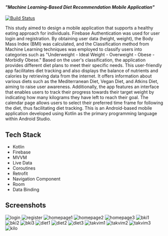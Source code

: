 
#### **_"Machine Learning-Based Diet Recommendation Mobile Application"_**




[![Build Status](https://travis-ci.org/joemccann/dillinger.svg?branch=master)](https://travis-ci.org/joemccann/dillinger)

This study aimed to design a mobile application that supports a healthy eating approach for individuals. Firebase Authentication was used for user login and registration. By obtaining user data (height, weight), the Body Mass Index (BMI) was calculated, and the Classification method from Machine Learning techniques was employed to classify users into categories such as "Underweight - Ideal Weight - Overweight - Obese - Morbidly Obese." Based on the user's classification, the application provides different diet plans to meet their specific needs. This user-friendly app facilitates diet tracking and also displays the balance of nutrients and calories by retrieving data from the internet. It offers information about various diets such as the Mediterranean Diet, Vegan Diet, and Atkins Diet, aiming to raise user awareness. Additionally, the app features an interface that enables users to track their progress towards their target weight by indicating how many kilograms they have left to reach their goal. The calendar page allows users to select their preferred time frame for following the diet, thus facilitating diet tracking. This is an Android-based mobile application developed using Kotlin as the primary programming language within Android Studio.


## Tech Stack
- Kotlin
- Firebase
- MVVM
- Live Data
- Coroutines
- Retrofit
- Navigation Component
- Room
- Data Binding

  
 ## Screenshots


![login](https://github.com/buserumeysa/DiyetOnerim/assets/110297542/fb92b876-4406-4903-a5d4-4cb283305fcc)
![register](https://github.com/buserumeysa/DiyetOnerim/assets/110297542/852d70ca-ca85-47d1-948b-53977b079e28)
![homepage1](https://github.com/buserumeysa/DiyetOnerim/assets/110297542/da53d77c-0c0f-4a74-af68-79277584a737)
![homepage2](https://github.com/buserumeysa/DiyetOnerim/assets/110297542/151ba811-5f75-4110-992c-a119e0cb52c1)
![homepage3](https://github.com/buserumeysa/DiyetOnerim/assets/110297542/0536c83c-52dc-4a0b-b5bd-f9cf5bd21ef3)
![bki1](https://github.com/buserumeysa/DiyetOnerim/assets/110297542/78e9694d-d198-4e3d-9730-0f743d40fa7b)
![bki2](https://github.com/buserumeysa/DiyetOnerim/assets/110297542/6c9b525c-8de8-4d82-8864-9afb46fb5f6f)
![bki3](https://github.com/buserumeysa/DiyetOnerim/assets/110297542/818aef12-8c09-45ac-a314-da1734c03c58)
![diet1](https://github.com/buserumeysa/DiyetOnerim/assets/110297542/6d48be5f-9953-4b18-b192-a6a6cb36c59a)
![diet2](https://github.com/buserumeysa/DiyetOnerim/assets/110297542/a50efd6d-8273-472b-b5f2-a7a289d6e390)
![diet3](https://github.com/buserumeysa/DiyetOnerim/assets/110297542/5b3e675f-8e3c-4268-8bed-0569e3112f24)
![takvim1](https://github.com/buserumeysa/DiyetOnerim/assets/110297542/de8dfd33-550b-4602-b452-484a06dd0266)
![takvim2](https://github.com/buserumeysa/DiyetOnerim/assets/110297542/dc84ab65-36e0-43fb-ba18-c3afc6dc3e56)
![takvim3](https://github.com/buserumeysa/DiyetOnerim/assets/110297542/ebd6c289-ce9b-4ed0-b482-fcdf47cb3f79)
![kilo](https://github.com/buserumeysa/DiyetOnerim/assets/110297542/e80cdb7d-5d79-4d97-bdc8-76291c552e44)



